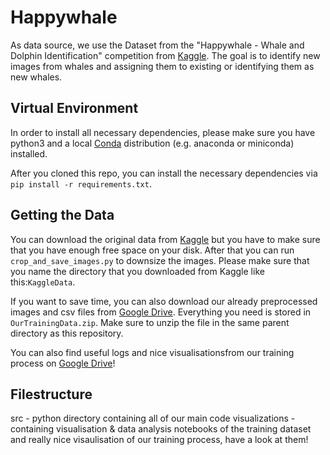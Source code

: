 # Happywhale

As data source, we use the Dataset from the "Happywhale - Whale and Dolphin Identification" competition from [Kaggle](https://www.kaggle.com/competitions/happy-whale-and-dolphin/data). The goal is to identify new images from whales and assigning them to existing or identifying them as new whales. 



## Virtual Environment

In order to install all necessary dependencies, please make sure you have python3 and a local [Conda](https://docs.conda.io/en/latest/) distribution (e.g. anaconda or miniconda) installed.

After you cloned this repo, you can install the necessary dependencies via `pip install -r requirements.txt`.



## Getting the Data

You can download the original data from [Kaggle](https://www.kaggle.com/competitions/happy-whale-and-dolphin/data) but you have to make sure that you have enough free space on your disk.
After that you can run `crop_and_save_images.py` to downsize the images. Please make sure that you name the directory that you downloaded from Kaggle like this:`KaggleData`.

If you want to save time, you can also download our already preprocessed images and csv files from [Google Drive](https://drive.google.com/drive/folders/1SN__44h9bDxHrDB94WSeSGEDaxx3ISyo). Everything you need is stored in `OurTrainingData.zip`. Make sure to unzip the file in the same parent directory as this repository.

You can also find useful logs and nice visualisationsfrom our training process on [Google Drive](https://drive.google.com/drive/folders/1SN__44h9bDxHrDB94WSeSGEDaxx3ISyo)!



## Filestructure

src - python directory containing all of our main code
visualizations - containing visualisation & data analysis notebooks of the training dataset and really nice visaulisation of our training process, have a look at them!
